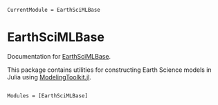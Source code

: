 ```@meta
CurrentModule = EarthSciMLBase
```

# EarthSciMLBase

Documentation for [EarthSciMLBase](https://github.com/EarthSciML/EarthSciMLBase.jl).

This package contains utilities for constructing Earth Science models in Julia using [ModelingToolkit.jl](https://github.com/SciML/ModelingToolkit.jl).

```@index
```

```@autodocs
Modules = [EarthSciMLBase]
```
